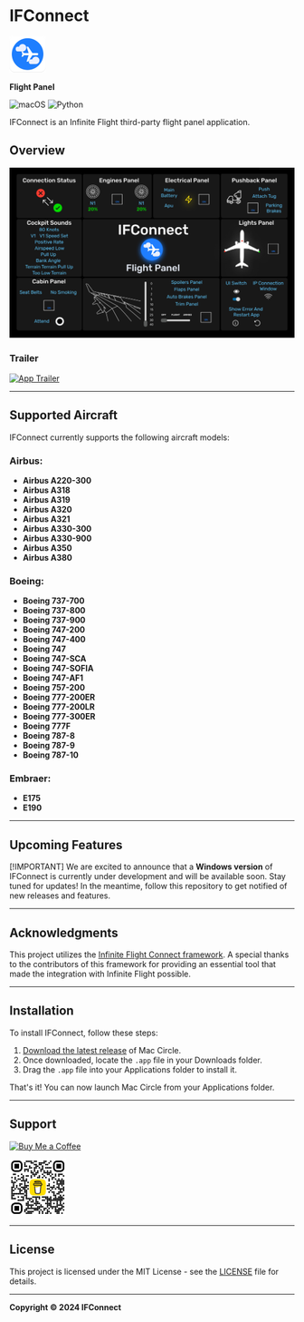 # **IFConnect**

<img src="Images/IFConnect_logo.png" alt="App Icon" width="64" height="64">

**Flight Panel**

![macOS](https://img.shields.io/badge/mac%20os-000000?style=for-the-badge&logo=macos&logoColor=F0F0F0)
![Python](https://img.shields.io/badge/python-3776AB?style=for-the-badge&logo=python&logoColor=white)

IFConnect is an Infinite Flight third-party flight panel application.

## Overview

![Images](Images/IFConnect-Grid-Schema.jpg)

### Trailer

[![App Trailer](https://img.youtube.com/vi/3jwPE93IAsc/maxresdefault.jpg)](https://youtu.be/3jwPE93IAsc)

---

## Supported Aircraft

IFConnect currently supports the following aircraft models:

### **Airbus:**
- **Airbus A220-300**
- **Airbus A318**
- **Airbus A319**
- **Airbus A320**
- **Airbus A321**
- **Airbus A330-300**
- **Airbus A330-900**
- **Airbus A350**
- **Airbus A380**

### **Boeing:**
- **Boeing 737-700**
- **Boeing 737-800**
- **Boeing 737-900**
- **Boeing 747-200**
- **Boeing 747-400**
- **Boeing 747**
- **Boeing 747-SCA**
- **Boeing 747-SOFIA**
- **Boeing 747-AF1**
- **Boeing 757-200**
- **Boeing 777-200ER**
- **Boeing 777-200LR**
- **Boeing 777-300ER**
- **Boeing 777F**
- **Boeing 787-8**
- **Boeing 787-9**
- **Boeing 787-10**

### **Embraer:**
- **E175**
- **E190**

---

## Upcoming Features

[!IMPORTANT]
We are excited to announce that a **Windows version** of IFConnect is currently under development and will be available soon. Stay tuned for updates! In the meantime, follow this repository to get notified of new releases and features.


---

## Acknowledgments

This project utilizes the [Infinite Flight Connect framework](https://github.com/rollingonroad/InfiniteFlightConnect.git). A special thanks to the contributors of this framework for providing an essential tool that made the integration with Infinite Flight possible.

---

## Installation

To install IFConnect, follow these steps:

1. [Download the latest release](https://github.com/brk-ozs11/Mac-Circle/releases/latest) of Mac Circle.
2. Once downloaded, locate the `.app` file in your Downloads folder.
3. Drag the `.app` file into your Applications folder to install it.

That's it! You can now launch Mac Circle from your Applications folder.

---

## Support

[![Buy Me a Coffee](https://www.buymeacoffee.com/assets/img/guidelines/download-assets-2.svg)](https://www.buymeacoffee.com/berkozus117)

<img src="images/bmc_qr.png" alt="QR Code" width="100">

---

## License

This project is licensed under the MIT License - see the [LICENSE](LICENSE) file for details.

---

**Copyright © 2024 IFConnect**
